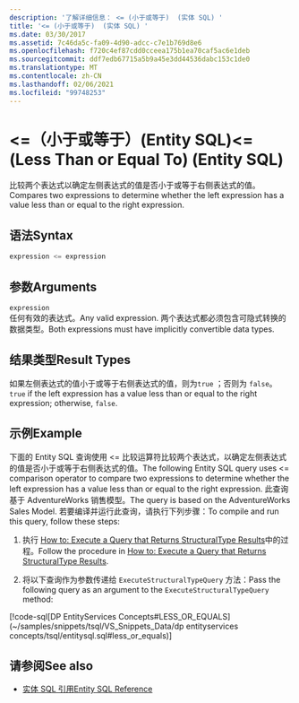 ```yaml
---
description: '了解详细信息： <= (小于或等于)  (实体 SQL) '
title: '<= (小于或等于)  (实体 SQL) '
ms.date: 03/30/2017
ms.assetid: 7c46da5c-fa09-4d90-adcc-c7e1b769d8e6
ms.openlocfilehash: f720c4ef87cdd0cceea175b1ea70caf5ac6e1deb
ms.sourcegitcommit: ddf7edb67715a5b9a45e3dd44536dabc153c1de0
ms.translationtype: MT
ms.contentlocale: zh-CN
ms.lasthandoff: 02/06/2021
ms.locfileid: "99748253"
---
```

# <a name="-less-than-or-equal-to-entity-sql"></a><span data-ttu-id="b0e83-103">\<=（小于或等于）(Entity SQL)</span><span class="sxs-lookup"><span data-stu-id="b0e83-103">\<= (Less Than or Equal To) (Entity SQL)</span></span>

<span data-ttu-id="b0e83-104">比较两个表达式以确定左侧表达式的值是否小于或等于右侧表达式的值。</span><span class="sxs-lookup"><span data-stu-id="b0e83-104">Compares two expressions to determine whether the left expression has a value less than or equal to the right expression.</span></span>  
  
## <a name="syntax"></a><span data-ttu-id="b0e83-105">语法</span><span class="sxs-lookup"><span data-stu-id="b0e83-105">Syntax</span></span>  
  
```sql  
expression <= expression  
```  
  
## <a name="arguments"></a><span data-ttu-id="b0e83-106">参数</span><span class="sxs-lookup"><span data-stu-id="b0e83-106">Arguments</span></span>  

 `expression`  
 <span data-ttu-id="b0e83-107">任何有效的表达式。</span><span class="sxs-lookup"><span data-stu-id="b0e83-107">Any valid expression.</span></span> <span data-ttu-id="b0e83-108">两个表达式都必须包含可隐式转换的数据类型。</span><span class="sxs-lookup"><span data-stu-id="b0e83-108">Both expressions must have implicitly convertible data types.</span></span>  
  
## <a name="result-types"></a><span data-ttu-id="b0e83-109">结果类型</span><span class="sxs-lookup"><span data-stu-id="b0e83-109">Result Types</span></span>  

 <span data-ttu-id="b0e83-110">如果左侧表达式的值小于或等于右侧表达式的值，则为`true` ；否则为 `false`。</span><span class="sxs-lookup"><span data-stu-id="b0e83-110">`true` if the left expression has a value less than or equal to the right expression; otherwise, `false`.</span></span>  
  
## <a name="example"></a><span data-ttu-id="b0e83-111">示例</span><span class="sxs-lookup"><span data-stu-id="b0e83-111">Example</span></span>  

 <span data-ttu-id="b0e83-112">下面的 Entity SQL 查询使用 <= 比较运算符比较两个表达式，以确定左侧表达式的值是否小于或等于右侧表达式的值。</span><span class="sxs-lookup"><span data-stu-id="b0e83-112">The following Entity SQL query uses <= comparison operator to compare two expressions to determine whether the left expression has a value less than or equal to the right expression.</span></span> <span data-ttu-id="b0e83-113">此查询基于 AdventureWorks 销售模型。</span><span class="sxs-lookup"><span data-stu-id="b0e83-113">The query is based on the AdventureWorks Sales Model.</span></span> <span data-ttu-id="b0e83-114">若要编译并运行此查询，请执行下列步骤：</span><span class="sxs-lookup"><span data-stu-id="b0e83-114">To compile and run this query, follow these steps:</span></span>  
  
1. <span data-ttu-id="b0e83-115">执行 [How to: Execute a Query that Returns StructuralType Results](../how-to-execute-a-query-that-returns-structuraltype-results.md)中的过程。</span><span class="sxs-lookup"><span data-stu-id="b0e83-115">Follow the procedure in [How to: Execute a Query that Returns StructuralType Results](../how-to-execute-a-query-that-returns-structuraltype-results.md).</span></span>  
  
2. <span data-ttu-id="b0e83-116">将以下查询作为参数传递给 `ExecuteStructuralTypeQuery` 方法：</span><span class="sxs-lookup"><span data-stu-id="b0e83-116">Pass the following query as an argument to the `ExecuteStructuralTypeQuery` method:</span></span>  
  
 [!code-sql[DP EntityServices Concepts#LESS_OR_EQUALS](~/samples/snippets/tsql/VS_Snippets_Data/dp entityservices concepts/tsql/entitysql.sql#less_or_equals)]  
  
## <a name="see-also"></a><span data-ttu-id="b0e83-117">请参阅</span><span class="sxs-lookup"><span data-stu-id="b0e83-117">See also</span></span>

- [<span data-ttu-id="b0e83-118">实体 SQL 引用</span><span class="sxs-lookup"><span data-stu-id="b0e83-118">Entity SQL Reference</span></span>](entity-sql-reference.md)

